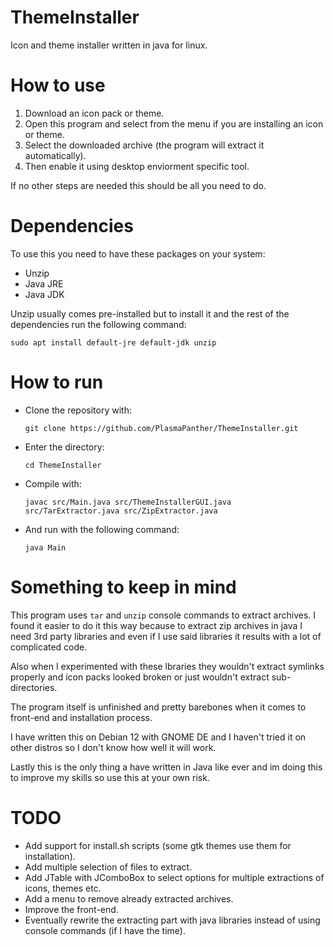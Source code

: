 # ThemeInstaller
Icon and theme installer written in java for linux.

# How to use

1. Download an icon pack or theme.
2. Open this program and select from the menu if you are installing an icon or theme.
3. Select the downloaded archive (the program will extract it automatically).
4. Then enable it using desktop enviorment specific tool.

If no other steps are needed this should be all you need to do.

# Dependencies
To use this you need to have these packages on your system:
* Unzip
* Java JRE
* Java JDK

Unzip usually comes pre-installed but to install it and the rest of the dependencies run the following command:
```
sudo apt install default-jre default-jdk unzip
```
# How to run
* Clone the repository with:
  ```
  git clone https://github.com/PlasmaPanther/ThemeInstaller.git
  ```
* Enter the directory:
  ```
  cd ThemeInstaller
  ```
* Compile with:
  ```
  javac src/Main.java src/ThemeInstallerGUI.java src/TarExtractor.java src/ZipExtractor.java
  ```
* And run with the following command:
  ```
  java Main
  ```
# Something to keep in mind

This program uses `tar` and `unzip` console commands to extract archives. I found it easier to do it this way because to extract zip archives in java I need 3rd party libraries and even if I use said libraries it results with a lot of complicated code.

Also when I experimented with these lbraries they wouldn't extract symlinks properly and icon packs looked broken or just wouldn't extract sub-directories.

The program itself is unfinished and pretty barebones when it comes to front-end and installation process.

I have written this on Debian 12 with GNOME DE and I haven't tried it on other distros so I don't know how well it will work.

Lastly this is the only thing a have written in Java like ever and im doing this to improve my skills so use this at your own risk.

# TODO
* Add support for install.sh scripts (some gtk themes use them for installation).
* Add multiple selection of files to extract.
* Add JTable with JComboBox to select options for multiple extractions of icons, themes etc.
* Add a menu to remove already extracted archives.
* Improve the front-end.
* Eventually rewrite the extracting part with java libraries instead of using console commands (if I have the time).
